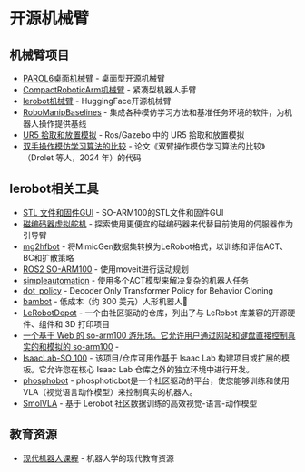 # 开源机械臂

## 机械臂项目

- [PAROL6桌面机械臂](https://github.com/xiongy25/PAROL6-Desktop-robot-arm) - 桌面型开源机械臂
- [CompactRoboticArm机械臂](https://github.com/mvgjorge/CompactRoboticArm?tab=readme-ov-file) - 紧凑型机器人手臂
- [lerobot机械臂](https://github.com/huggingface/lerobot) - HuggingFace开源机械臂
- [RoboManipBaselines](https://github.com/isri-aist/RoboManipBaselines) - 集成各种模仿学习方法和基准任务环境的软件，为机器人操作提供基线
- [UR5 拾取和放置模拟](https://github.com/pietrolechthaler/UR5-Pick-and-Place-Simulation) - Ros/Gazebo 中的 UR5 拾取和放置模拟
- [双手操作模仿学习算法的比较](https://bimanual-imitation.github.io/) - 论文《双臂操作模仿学习算法的比较》（Drolet 等人，2024 年）的代码

## lerobot相关工具

- [STL 文件和固件GUI](https://github.com/TheRobotStudio/SO-ARM100) - SO-ARM100的STL文件和固件GUI
- [磁编码器虚拟舵机](https://github.com/avenhaus/SO-ARM100-Encoders) - 探索使用更便宜的磁编码器来代替目前使用的伺服器作为引导臂
- [mg2hfbot](https://github.com/kywch/mg2hfbot) - 将MimicGen数据集转换为LeRobot格式，以训练和评估ACT、BC和扩散策略
- [ROS2 SO-ARM100](https://github.com/JafarAbdi/ros2_so_arm100) - 使用moveit进行运动规划
- [simpleautomation](https://github.com/1g0rrr/simpleautomation) - 使用多个ACT模型来解决复杂的机器人任务
- [dot_policy](https://github.com/IliaLarchenko/dot_policy?tab=readme-ov-file) - Decoder Only Transformer Policy for Behavior Cloning
- [bambot](https://github.com/timqian/bambot.git) - 低成本（约 300 美元）人形机器人🌱
- [LeRobotDepot](https://github.com/maximilienroberti/lerobotdepot.git) - 一个由社区驱动的仓库，列出了与 LeRobot 库兼容的开源硬件、组件和 3D 打印项目
- [一个基于 Web 的 so-arm100 游乐场。它允许用户通过网站和键盘直接控制真实的和模拟的 so-arm100](https://so-arm100.bambot.org/) - 
- [IsaacLab-SO_100](https://github.com/MuammerBay/IsaacLab-SO_100.git) - 该项目/仓库可用作基于 Isaac Lab 构建项目或扩展的模板。它允许您在核心 Isaac Lab 仓库之外的独立环境中进行开发。
- [phosphobot](https://github.com/phospho-app/phosphobot.git) - phosphoticbot是一个社区驱动的平台，使您能够训练和使用 VLA（视觉语言动作模型）来控制真实的机器人。
- [SmolVLA](https://huggingface.co/blog/smolvla) - 基于 Lerobot 社区数据训练的高效视觉-语言-动作模型
  
  
## 教育资源

- [现代机器人课程](https://github.com/madibabaiasl/modern-robotics-course) - 机器人学的现代教育资源
